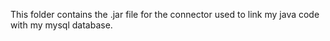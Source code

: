 This folder contains the .jar file for the connector used to link my java code with my mysql database.
